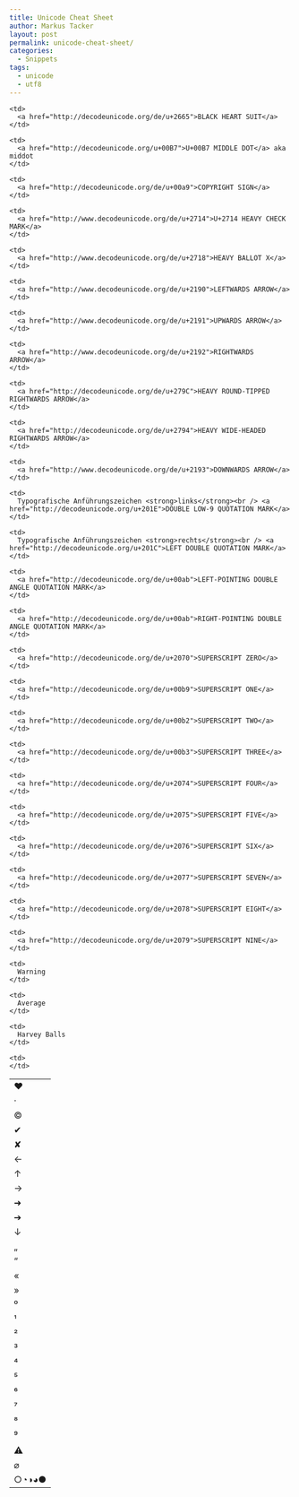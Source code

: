 ```yaml
---
title: Unicode Cheat Sheet
author: Markus Tacker
layout: post
permalink: unicode-cheat-sheet/
categories:
  - Snippets
tags:
  - unicode
  - utf8
---
```

<table>
  <tr>
    <td>
      ♥
    </td>
    
    <td>
      <a href="http://decodeunicode.org/de/u+2665">BLACK HEART SUIT</a>
    </td>
  </tr>
  
  <tr>
    <td>
      ·
    </td>
    
    <td>
      <a href="http://decodeunicode.org/u+00B7">U+00B7 MIDDLE DOT</a> aka middot
    </td>
  </tr>
  
  <tr>
    <td>
      ©
    </td>
    
    <td>
      <a href="http://decodeunicode.org/de/u+00a9">COPYRIGHT SIGN</a>
    </td>
  </tr>
  
  <tr>
    <td>
      ✔
    </td>
    
    <td>
      <a href="http://www.decodeunicode.org/de/u+2714">U+2714 HEAVY CHECK MARK</a>
    </td>
  </tr>
  
  <tr>
    <td>
      ✘
    </td>
    
    <td>
      <a href="http://www.decodeunicode.org/de/u+2718">HEAVY BALLOT X</a>
    </td>
  </tr>
  
  <tr>
    <td>
      ←
    </td>
    
    <td>
      <a href="http://www.decodeunicode.org/de/u+2190">LEFTWARDS ARROW</a>
    </td>
  </tr>
  
  <tr>
    <td>
      ↑
    </td>
    
    <td>
      <a href="http://www.decodeunicode.org/de/u+2191">UPWARDS ARROW</a>
    </td>
  </tr>
  
  <tr>
    <td>
      →
    </td>
    
    <td>
      <a href="http://www.decodeunicode.org/de/u+2192">RIGHTWARDS ARROW</a>
    </td>
  </tr>
  
  <tr>
    <td>
      ➜
    </td>
    
    <td>
      <a href="http://decodeunicode.org/de/u+279C">HEAVY ROUND-TIPPED RIGHTWARDS ARROW</a>
    </td>
  </tr>
  
  <tr>
    <td>
      ➔
    </td>
    
    <td>
      <a href="http://decodeunicode.org/de/u+2794">HEAVY WIDE-HEADED RIGHTWARDS ARROW</a>
    </td>
  </tr>
  
  <tr>
    <td>
      ↓
    </td>
    
    <td>
      <a href="http://www.decodeunicode.org/de/u+2193">DOWNWARDS ARROW</a>
    </td>
  </tr>
  
  <tr>
    <td>
      „
    </td>
    
    <td>
      Typografische Anführungszeichen <strong>links</strong><br /> <a href="http://decodeunicode.org/u+201E">DOUBLE LOW-9 QUOTATION MARK</a>
    </td>
  </tr>
  
  <tr>
    <td>
      “
    </td>
    
    <td>
      Typografische Anführungszeichen <strong>rechts</strong><br /> <a href="http://decodeunicode.org/u+201C">LEFT DOUBLE QUOTATION MARK</a>
    </td>
  </tr>
  
  <tr>
    <td>
      «
    </td>
    
    <td>
      <a href="http://decodeunicode.org/de/u+00ab">LEFT-POINTING DOUBLE ANGLE QUOTATION MARK</a>
    </td>
  </tr>
  
  <tr>
    <td>
      »
    </td>
    
    <td>
      <a href="http://decodeunicode.org/de/u+00ab">RIGHT-POINTING DOUBLE ANGLE QUOTATION MARK</a>
    </td>
  </tr>
  
  <tr>
    <td>
      ⁰
    </td>
    
    <td>
      <a href="http://decodeunicode.org/de/u+2070">SUPERSCRIPT ZERO</a>
    </td>
  </tr>
  
  <tr>
    <td>
      ¹
    </td>
    
    <td>
      <a href="http://decodeunicode.org/de/u+00b9">SUPERSCRIPT ONE</a>
    </td>
  </tr>
  
  <tr>
    <td>
      ²
    </td>
    
    <td>
      <a href="http://decodeunicode.org/de/u+00b2">SUPERSCRIPT TWO</a>
    </td>
  </tr>
  
  <tr>
    <td>
      ³
    </td>
    
    <td>
      <a href="http://decodeunicode.org/de/u+00b3">SUPERSCRIPT THREE</a>
    </td>
  </tr>
  
  <tr>
    <td>
      ⁴
    </td>
    
    <td>
      <a href="http://decodeunicode.org/de/u+2074">SUPERSCRIPT FOUR</a>
    </td>
  </tr>
  
  <tr>
    <td>
      ⁵
    </td>
    
    <td>
      <a href="http://decodeunicode.org/de/u+2075">SUPERSCRIPT FIVE</a>
    </td>
  </tr>
  
  <tr>
    <td>
      ⁶
    </td>
    
    <td>
      <a href="http://decodeunicode.org/de/u+2076">SUPERSCRIPT SIX</a>
    </td>
  </tr>
  
  <tr>
    <td>
      ⁷
    </td>
    
    <td>
      <a href="http://decodeunicode.org/de/u+2077">SUPERSCRIPT SEVEN</a>
    </td>
  </tr>
  
  <tr>
    <td>
      ⁸
    </td>
    
    <td>
      <a href="http://decodeunicode.org/de/u+2078">SUPERSCRIPT EIGHT</a>
    </td>
  </tr>
  
  <tr>
    <td>
      ⁹
    </td>
    
    <td>
      <a href="http://decodeunicode.org/de/u+2079">SUPERSCRIPT NINE</a>
    </td>
  </tr>
  
  <tr>
    <td>
      ⚠
    </td>
    
    <td>
      Warning
    </td>
  </tr>
  
  <tr>
    <td>
      ⌀
    </td>
    
    <td>
      Average
    </td>
  </tr>
  
  <tr>
    <td>
      ○◔◑◕●
    </td>
    
    <td>
      Harvey Balls
    </td>
    
    <td>
    </td>
  </tr>
</table>
